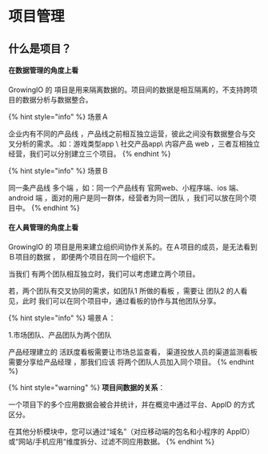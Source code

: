 # 项目管理

## 什么是项目？ 

#### 在数据管理的角度上看

GrowingIO 的 項目是用来隔离数据的。项目间的数据是相互隔离的，不支持跨项目的数据分析与数据整合。

{% hint style="info" %}
场景Ａ

企业内有不同的产品线 ，产品线之前相互独立运营，彼此之间没有数据整合与交叉分析的需求。.如：游戏类型app  \ 社交产品app\  内容产品 web ，三者互相独立经营，我们可以分别建立三个项目。
{% endhint %}

{% hint style="info" %}
场景Ｂ

同一条产品线 多个端 ，如：同一个产品线有 官网web、小程序端、ios 端、android 端 ，面对的用户是同一群体，经营者为同一团队 ，我们可以放在同个项目中。 
{% endhint %}



#### 在人員管理的角度上看

GrowingIO 的 项目是用来建立组织间协作关系的。在Ａ项目的成员，是无法看到Ｂ项目的数据 ， 即便两个项目在同一个组织下。

当我们 有两个团队相互独立时，我们可以考虑建立两个项目。

若，两个团队有交叉协同的需求，如团队1 所做的看板 ，需要让 团队2 的人看见，此时 我们可以在同个项目中，通过看板的协作与其他团队分享。

{% hint style="info" %}
場景Ａ： 

1.市场团队、产品团队为两个团队

产品经理建立的 活跃度看板需要让市场总监查看， 渠道投放人员的渠道监测看板 需要分享给产品经理 ，那我们应该 将两个团队人员加入同个项目。
{% endhint %}

{% hint style="warning" %}
**项目间数据的关系**：

一个项目下的多个应用数据会被合并统计，并在概览中通过平台、AppID 的方式区分。

在其他分析模块中，您可以通过“域名”（对应移动端的包名和小程序的 AppID）或“网站/手机应用“维度拆分、过滤不同应用数据。
{% endhint %}



